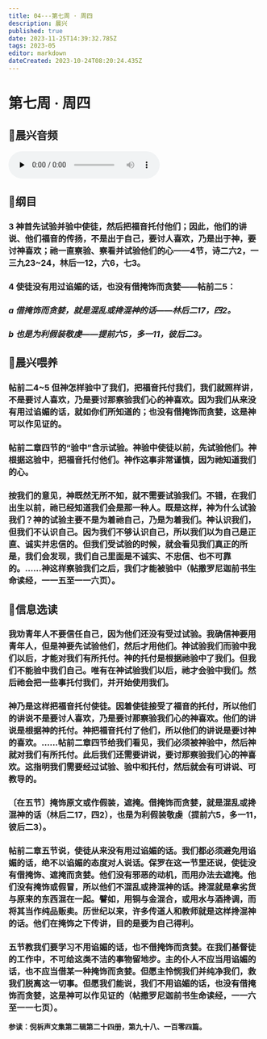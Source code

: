 ```yaml
---
title: 04---第七周 · 周四
description: 晨兴
published: true
date: 2023-11-25T14:39:32.785Z
tags: 2023-05
editor: markdown
dateCreated: 2023-10-24T08:20:24.435Z
---
```


# 第七周 · 周四
## 🎵晨兴音频
<audio id="audio" controls="" preload="none">
      <source id="mp3" src="/2023-05/week7/week7day4.mp3">
</audio>

## 📖纲目

### 3  神首先试验并验中使徒，然后把福音托付他们；因此，他们的讲说、他们福音的传扬，不是出于自己，要讨人喜欢，乃是出于神，要讨神喜欢；祂一直察验、察看并试验他们的心——4节，诗二六2，一三九23~24，林后一12，六6，七3。

### 4  使徒没有用过谄媚的话，也没有借掩饰而贪婪——帖前二5：

### *a  借掩饰而贪婪，就是混乱或搀混神的话——林后二17，四2。*

### *b  也是为利假装敬虔——提前六5，多一11，彼后二3。*

## 📖晨兴喂养

### **帖前二4~5    但神怎样验中了我们，把福音托付我们，我们就照样讲，不是要讨人喜欢，乃是要讨那察验我们心的神喜欢。因为我们从来没有用过谄媚的话，就如你们所知道的；也没有借掩饰而贪婪，这是神可以作见证的。**

### 帖前二章四节的“验中”含示试验。神验中使徒以前，先试验他们。神根据这验中，把福音托付他们。神作这事非常谨慎，因为祂知道我们的心。

### 按我们的意见，神既然无所不知，就不需要试验我们。不错，在我们出生以前，祂已经知道我们会是那一种人。既是这样，神为什么试验我们？神的试验主要不是为着祂自己，乃是为着我们。神认识我们，但我们不认识自己。因为我们不够认识自己，所以我们以为自己是正直、诚实并忠信的。但我们受试验的时候，就会看见我们真正的所是，我们会发现，我们自己里面是不诚实、不忠信、也不可靠的。……神这样察验我们之后，我们才能被验中（帖撒罗尼迦前书生命读经，一一五至一一六页）。

## 📖信息选读

### 我劝青年人不要信任自己，因为他们还没有受过试验。我确信神要用青年人，但是神要先试验他们，然后才用他们。神试验我们而验中我们以后，才能对我们有所托付。神的托付是根据祂验中了我们。但我们不能验中我们自己。唯有在神试验我们以后，祂才会验中我们。然后祂会把一些事托付我们，并开始使用我们。

### 神乃是这样把福音托付使徒。因着使徒接受了福音的托付，所以他们的讲说不是要讨人喜欢，乃是要讨那察验我们心的神喜欢。他们的讲说是根据神的托付。神把福音托付了他们，所以他们的讲说是要讨神的喜欢。……帖前二章四节给我们看见，我们必须被神验中，然后神就对我们有所托付。此后我们还需要讲说，要讨那察验我们心的神喜欢。这指明我们需要经过试验、验中和托付，然后就会有可讲说、可教导的。

### 〔在五节〕掩饰原文或作假装，遮掩。借掩饰而贪婪，就是混乱或搀混神的话（林后二17，四2），也是为利假装敬虔（提前六5，多一11，彼后二3）。

### 帖前二章五节说，使徒从来没有用过谄媚的话。我们都必须避免用谄媚的话，绝不以谄媚的态度对人说话。保罗在这一节里还说，使徒没有借掩饰、遮掩而贪婪。他们没有邪恶的动机，而用办法去遮掩。他们没有掩饰或假冒，所以他们不混乱或搀混神的话。搀混就是拿劣货与原来的东西混在一起。譬如，用铜与金混合，或用水与酒搀调，而将其当作纯品贩卖。历世纪以来，许多传道人和教师就是这样搀混神的话。他们在掩饰之下传讲，目的是要为自己得利。

### 五节教我们要学习不用谄媚的话，也不借掩饰而贪婪。在我们基督徒的工作中，不可给这类不洁的事物留地步。主的仆人不应当用谄媚的话，也不应当借某一种掩饰而贪婪。但愿主怜悯我们并纯净我们，救我们脱离这一切事。但愿我们能说，我们不用谄媚的话，也没有借掩饰而贪婪，这是神可以作见证的（帖撒罗尼迦前书生命读经，一一六至一一七页）。

**参读：倪柝声文集第二辑第二十四册，第九十八、一百零四篇。**
<!-- Google tag (gtag.js) -->
<script async src="https://www.googletagmanager.com/gtag/js?id=G-1P8709Z16T"></script>
<script>
  window.dataLayer = window.dataLayer || [];
  function gtag(){dataLayer.push(arguments);}
  gtag('js', new Date());

  gtag('config', 'G-1P8709Z16T');
</script>

